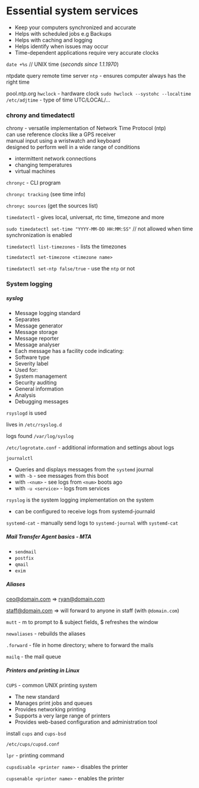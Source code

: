 # Essential system services

+ Keep your computers synchronized and accurate
+ Helps with scheduled jobs e.g Backups
+ Helps with caching and logging
+ Helps identify when issues may occur
+ Time-dependent applications require very accurate clocks

`date +%s` // UNIX time (*seconds since 1.1.1970*)

ntpdate query remote time server
`ntp` - ensures computer always has the right time

pool.ntp.org
`hwclock` - hardware clock
`sudo hwclock --systohc --localtime`
`/etc/adjtime` - type of time UTC/LOCAL/...

### chrony and timedatectl

chrony - versatile implementation of Network Time Protocol (ntp)  
can use reference clocks like a GPS receiver                      
manual input using a wristwatch and keyboard                      
designed to perform well in a wide range of conditions            
* intermittent network connections                                
* changing temperatures                                           
* virtual machines                                                

`chronyc` - CLI program

`chronyc tracking` (see time info)

`chronyc sources` (get the sources list)

`timedatectl` - gives local, universat, rtc time, timezone and more

`sudo timedatectl set-time "YYYY-MM-DD HH:MM:SS"` // not allowed when time synchronization is enabled

`timedatectl list-timezones` - lists the timezones

`timedatectl set-timezone <timezone name>`

`timedatectl set-ntp false/true` - use the `ntp` or not

### System logging

##### syslog

+ Message logging standard
+ Separates
+ Message generator
+ Message storage
+ Message reporter
+ Message analyser
+ Each message has a facility code indicating:
+ Software type
+ Severity label
+ Used for:
+ System management
+ Security auditing
+ General information
+ Analysis
+ Debugging messages

`rsyslogd` is used

lives in `/etc/rsyslog.d`

logs found `/var/log/syslog`

`/etc/logrotate.conf` - additional information and settings about logs

`journalctl`
- Queries and displays messages from the `systemd` journal
- with `-b` - see messages from this boot
- with `-<num>` - see logs from `<num>` boots ago
- with `-u <service>` - logs from services

`rsyslog` is the system logging implementation on the system
+ can be configured to receive logs from systemd-journald

`systemd-cat` - manually send logs to `systemd-journal` with `systemd-cat`

##### Mail Transfer Agent basics - MTA

+ `sendmail`
+ `postfix`
+ `qmail`
+ `exim`

##### Aliases

ceo@domain.com => ryan@domain.com

staff@domain.com => will forward to anyone in staff (with `@domain.com`)

`mutt` - m to prompt to & subject fields, $ refreshes the window

`newaliases` - rebuilds the aliases

`.forward` - file in home directory; where to forward the mails

`mailq` - the mail queue

##### Printers and printing in Linux

`CUPS` - common UNIX printing system
  + The new standard
  + Manages print jobs and queues
  + Provides networking printing
  + Supports a very large range of printers
  + Provides web-based configuration and administration tool

install `cups` and `cups-bsd`

`/etc/cups/cupsd.conf`

`lpr` - printing command

`cupsdisable <printer name>` - disables the printer

`cupsenable <printer name>` - enables the printer
